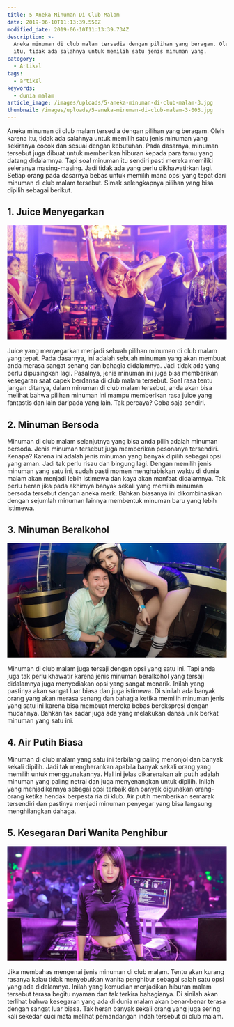```yaml
---
title: 5 Aneka Minuman Di Club Malam
date: 2019-06-10T11:13:39.550Z
modified_date: 2019-06-10T11:13:39.734Z
description: >-
  Aneka minuman di club malam tersedia dengan pilihan yang beragam. Oleh karena
  itu, tidak ada salahnya untuk memilih satu jenis minuman yang.
category:
  - Artikel
tags:
  - artikel
keywords:
  - dunia malam
article_image: /images/uploads/5-aneka-minuman-di-club-malam-3.jpg
thumbnail: /images/uploads/5-aneka-minuman-di-club-malam-3-003.jpg
---
```

Aneka minuman di club malam tersedia dengan pilihan yang beragam. Oleh karena itu, tidak ada salahnya untuk memilih satu jenis minuman yang sekiranya cocok dan sesuai dengan kebutuhan. Pada dasarnya, minuman tersebut juga dibuat untuk memberikan hiburan kepada para tamu yang datang didalamnya. Tapi soal minuman itu sendiri pasti mereka memiliki seleranya masing-masing. Jadi tidak ada yang perlu dikhawatirkan lagi. Setiap orang pada dasarnya bebas untuk memilih mana opsi yang tepat dari minuman di club malam tersebut. Simak selengkapnya pilihan yang bisa dipilih sebagai berikut.



## 1. Juice Menyegarkan

![5 Aneka Minuman Di Club Malam](/images/uploads/5-aneka-minuman-di-club-malam-3.jpg)

Juice yang menyegarkan menjadi sebuah pilihan minuman di club malam yang tepat. Pada dasarnya, ini adalah sebuah minuman yang akan membuat anda merasa sangat senang dan bahagia didalamnya. Jadi tidak ada yang perlu dipusingkan lagi. Pasalnya, jenis minuman ini juga bisa memberikan kesegaran saat capek berdansa di club malam tersebut. Soal rasa tentu jangan ditanya, dalam minuman di club malam tersebut, anda akan bisa melihat bahwa pilihan minuman ini mampu memberikan rasa juice yang fantastis dan lain daripada yang lain. Tak percaya? Coba saja sendiri.



## 2. Minuman Bersoda

Minuman di club malam selanjutnya yang bisa anda pilih adalah minuman bersoda. Jenis minuman tersebut juga memberikan pesonanya tersendiri. Kenapa? Karena ini adalah jenis minuman yang banyak dipilih sebagai opsi yang aman. Jadi tak perlu risau dan bingung lagi. Dengan memilih jenis minuman yang satu ini, sudah pasti momen menghabiskan waktu di dunia malam akan menjadi lebih istimewa dan kaya akan manfaat didalamnya. Tak perlu heran jika pada akhirnya banyak sekali yang memilih minuman bersoda tersebut dengan aneka merk. Bahkan biasanya ini dikombinasikan dengan sejumlah minuman lainnya membentuk minuman baru yang lebih istimewa.



## 3. Minuman Beralkohol

![5 Aneka Minuman Di Club Malam](/images/uploads/5-aneka-minuman-di-club-malam-2.jpg)

Minuman di club malam juga tersaji dengan opsi yang satu ini. Tapi anda juga tak perlu khawatir karena jenis minuman beralkohol yang tersaji didalamnya juga menyediakan opsi yang sangat menarik. Inilah yang pastinya akan sangat luar biasa dan juga istimewa. Di sinilah ada banyak orang yang akan merasa senang dan bahagia ketika memilih minuman jenis yang satu ini karena bisa membuat mereka bebas berekspresi dengan mudahnya. Bahkan tak sadar juga ada yang melakukan dansa unik berkat minuman yang satu ini.



## 4. Air Putih Biasa

Minuman di club malam yang satu ini terbilang paling menonjol dan banyak sekali dipilih. Jadi tak mengherankan apabila banyak sekali orang yang memilih untuk menggunakannya. Hal ini jelas dikarenakan air putih adalah minuman yang paling netral dan juga menyenangkan untuk dipilih. Inilah yang menjadikannya sebagai opsi terbaik dan banyak digunakan orang-orang ketika hendak berpesta ria di klub. Air putih memberikan semarak tersendiri dan pastinya menjadi minuman penyegar yang bisa langsung menghilangkan dahaga.



## 5. Kesegaran Dari Wanita Penghibur

![5 Aneka Minuman Di Club Malam](/images/uploads/5-aneka-minuman-di-club-malam-1.jpg)

Jika membahas mengenai jenis minuman di club malam. Tentu akan kurang rasanya kalau tidak menyebutkan wanita penghibur sebagai salah satu opsi yang ada didalamnya. Inilah yang kemudian menjadikan hiburan malam tersebut terasa begitu nyaman dan tak terkira bahagianya. Di sinilah akan terlihat bahwa kesegaran yang ada di dunia malam akan benar-benar terasa dengan sangat luar biasa. Tak heran banyak sekali orang yang juga sering kali sekedar cuci mata melihat pemandangan indah tersebut di club malam.
